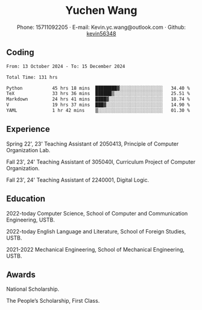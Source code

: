  <center>
     <h1>Yuchen Wang</h1>
     <div>
         <span>
             Phone:
             15711092205
         </span>
         ·
         <span>
             E-mail:
             Kevin.yc.wang@outlook.com
         </span>
         ·
         <span>
             Github:
             <a href="https://github.com/kevin56348">kevin56348</a>
         </span>
     </div>
 </center>

## Coding

<!-- ![Top Langs](https://github-readme-stats.vercel.app/api/top-langs/?username=kevin56348) -->

<!--START_SECTION:waka-->

```txt
From: 13 October 2024 - To: 15 December 2024

Total Time: 131 hrs

Python           45 hrs 18 mins  ████████▓░░░░░░░░░░░░░░░░   34.40 %
TeX              33 hrs 36 mins  ██████▒░░░░░░░░░░░░░░░░░░   25.51 %
Markdown         24 hrs 41 mins  ████▓░░░░░░░░░░░░░░░░░░░░   18.74 %
V                19 hrs 37 mins  ███▓░░░░░░░░░░░░░░░░░░░░░   14.90 %
YAML             1 hr 42 mins    ▒░░░░░░░░░░░░░░░░░░░░░░░░   01.30 %
```

<!--END_SECTION:waka-->

## Experience 

Spring 22', 23' Teaching Assistant of 2050413, Principle of Computer Organization Lab.

Fall 23', 24' Teaching Assistant of 305040I, Curriculum Project of Computer Organization.

Fall 23', 24' Teaching Assistant of 2240001, Digital Logic.

## Education

2022-today Computer Science, School of Computer and Communication Engineering, USTB.

2022-today English Language and Literature, School of Foreign Studies, USTB.

2021-2022 Mechanical Engineering, School of Mechanical Engineering, USTB.

## Awards

National Scholarship.

The People’s Scholarship, First Class.
